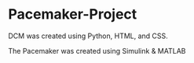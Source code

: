 # Pacemaker-Project

DCM was created using Python, HTML, and CSS.

The Pacemaker was created using Simulink & MATLAB
